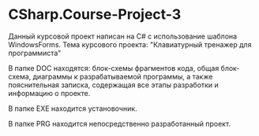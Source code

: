 # CSharp.Course-Project-3

Данный курсовой проект написан на C# с использование шаблона WindowsForms.
Тема курсового проекта: "Клавиатурный тренажер для программиста"

В папке DOC находятся: блок-схемы фрагментов кода, общая блок-схема, диаграммы к разрабатываемой программы, а также пояснительная записка, содержащая все этапы разработки и информацию о проекте.

В папке EXE находится установочник.

В папке PRG находится непосредственно разработанный проект.

